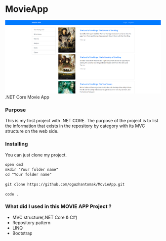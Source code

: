 # MovieApp

![Banner](https://github.com/oguzhantomak/MovieApp/blob/master/MovieAppMain.png?raw=true) <br/>
.NET Core Movie App <br/>
### Purpose
This is my first project with .NET CORE. The purpose of the project is to list the information that exists in the repository by category with its MVC structure on the web side.
<br/>

### Installing
You can just clone my project.

```
open cmd
mkdir "Your folder name"
cd "Your folder name"

git clone https://github.com/oguzhantomak/MovieApp.git

code .
```

### What did I used in this MOVIE APP Project ?
- MVC structure(.NET Core & C#)
- Repository pattern
- LINQ
- Bootstrap
